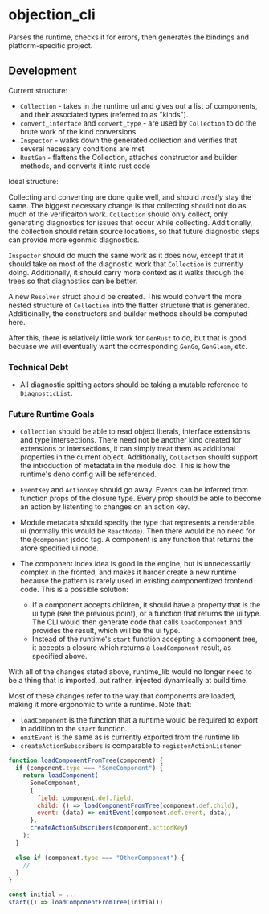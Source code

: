 # objection_cli

Parses the runtime, checks it for errors, then generates the bindings and platform-specific project.

## Development

Current structure:

- `Collection` - takes in the runtime url and gives out a list of components, and their associated types (referred to as
  "kinds").
- `convert_interface` and `convert_type` - are used by `Collection` to do the brute work of the kind conversions.
- `Inspector` - walks down the generated collection and verifies that several necessary conditions are met
- `RustGen` - flattens the Collection, attaches constructor and builder methods, and converts it into rust code

Ideal structure:

Collecting and converting are done quite well, and should _mostly_ stay the same. The biggest necessary change is that
collecting should not do as much of the verificaiton work. `Collection` should only collect, only generating diagnostics
for issues that occur while collecting. Additionally, the collection should retain source locations, so that future
diagnostic steps can provide more egonmic diagnostics.

`Inspector` should do much the same work as it does now, except that it should take on most of the diagnostic work that
`Collection` is currently doing. Additionally, it should carry more context as it walks through the trees so that
diagnostics can be better.

A new `Resolver` struct should be created. This would convert the more nested structure of `Collection` into the flatter
structure that is generated. Additioinally, the constructors and builder methods should be computed here.

After this, there is relatively little work for `GenRust` to do, but that is good becuase we will eventually want the
corresponding `GenGo`, `GenGleam`, etc.

### Technical Debt

- All diagnostic spitting actors should be taking a mutable reference to `DiagnosticList`.

### Future Runtime Goals

- `Collection` should be able to read object literals, interface extensions and type intersections. There need not be
  another kind created for extensions or intersections, it can simply treat them as additional properties in the current
  object. Additionally, `Collection` should support the introduction of metadata in the module doc. This is how the
  runtime's deno config will be referenced.

- `EventKey` and `ActionKey` should go away. Events can be inferred from function props of the closure type. Every prop
  should be able to become an action by listenting to changes on an action key.

- Module metadata should specify the type that represents a renderable ui (normally this would be `ReactNode`). Then
  there would be no need for the `@component` jsdoc tag. A component is any function that returns the afore specified ui
  node.

- The component index idea is good in the engine, but is unnecessarily complex in the fronted, and makes it harder
  create a new runtime because the pattern is rarely used in existing componentized frontend code. This is a possible
  solution:
  - If a component accepts children, it should have a property that is the ui type (see the previous point), or a
    function that returns the ui type. The CLI would then generate code that calls `loadComponent` and provides the
    result, which will be the ui type.
  - Instead of the runtime's `start` function accepting a component tree, it accepts a closure which returns a
    `loadComponent` result, as specified above.

With all of the changes stated above, runtime_lib would no longer need to be a thing that is imported, but rather,
injected dynamically at build time.

Most of these changes refer to the way that components are loaded, making it more ergonomic to write a runtime. Note
that:

- `loadComponent` is the function that a runtime would be required to export in addition to the `start` function.
- `emitEvent` is the same as is currently exported from the runtime lib
- `createActionSubscribers` is comparable to `registerActionListener`

```js
function loadComponentFromTree(component) {
  if (component.type === "SomeComponent") {
    return loadComponent(
      SomeComponent,
      {
        field: component.def.field,
        child: () => loadComponentFromTree(component.def.child),
        event: (data) => emitEvent(component.def.event, data),
      },
      createActionSubscribers(component.actionKey)
    );
  }
  
  else if (component.type === "OtherComponent") {
    // ...
  }
}

const initial = ...
start(() => loadComponentFromTree(initial))
```
